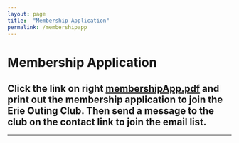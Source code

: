 ```yaml
---
layout: page
title:  "Membership Application"
permalink: /membershipapp
---
```


# Membership Application


## Click the link on right  [membershipApp.pdf](assets/pdf/membershipApp2022update.pdf) and print out the membership application to join the Erie Outing Club. Then send a message to the club on the contact link to join the email list.




 



__________________________________________________________________________